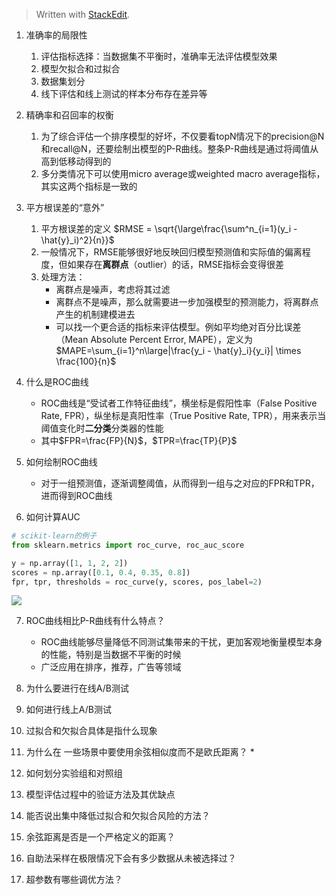 


> Written with [StackEdit](https://stackedit.io/).

1. 准确率的局限性
	1. 评估指标选择：当数据集不平衡时，准确率无法评估模型效果
	2. 模型欠拟合和过拟合
	3. 数据集划分
	4. 线下评估和线上测试的样本分布存在差异等

2. 精确率和召回率的权衡
	1. 为了综合评估一个排序模型的好坏，不仅要看topN情况下的precision@N和recall@N，还要绘制出模型的P-R曲线。整条P-R曲线是通过将阈值从高到低移动得到的
	2. 多分类情况下可以使用micro average或weighted macro average指标，其实这两个指标是一致的

3. 平方根误差的“意外”
	1. 平方根误差的定义 $RMSE = \sqrt{\large\frac{\sum^n_{i=1}(y_i - \hat{y}_i)^2}{n}}$
	2. 一般情况下，RMSE能够很好地反映回归模型预测值和实际值的偏离程度，但如果存在**离群点**（outlier）的话，RMSE指标会变得很差
	3. 处理方法：
		* 离群点是噪声，考虑将其过滤
		* 离群点不是噪声，那么就需要进一步加强模型的预测能力，将离群点产生的机制建模进去
		* 可以找一个更合适的指标来评估模型。例如平均绝对百分比误差（Mean Absolute Percent Error, MAPE），定义为$MAPE=\sum_{i=1}^n\large|\frac{y_i - \hat{y}_i}{y_i}| \times \frac{100}{n}$

4. 什么是ROC曲线
    * ROC曲线是“受试者工作特征曲线”，横坐标是假阳性率（False Positive Rate, FPR），纵坐标是真阳性率（True Positive Rate, TPR），用来表示当阈值变化时**二分类**分类器的性能
    * 其中$FPR=\frac{FP}{N}$，$TPR=\frac{TP}{P}$

5. 如何绘制ROC曲线
	* 对于一组预测值，逐渐调整阈值，从而得到一组与之对应的FPR和TPR，进而得到ROC曲线

6. 如何计算AUC

```python
# scikit-learn的例子
from sklearn.metrics import roc_curve, roc_auc_score

y = np.array([1, 1, 2, 2])
scores = np.array([0.1, 0.4, 0.35, 0.8])
fpr, tpr, thresholds = roc_curve(y, scores, pos_label=2)

```

![](https://scikit-learn.org/stable/_images/sphx_glr_plot_roc_0011.png)




7. ROC曲线相比P-R曲线有什么特点？
	* ROC曲线能够尽量降低不同测试集带来的干扰，更加客观地衡量模型本身的性能，特别是当数据不平衡的时候
	* 广泛应用在排序，推荐，广告等领域

8. 为什么要进行在线A/B测试
9. 如何进行线上A/B测试
10. 过拟合和欠拟合具体是指什么现象

11. 为什么在 一些场景中要使用余弦相似度而不是欧氏距离？
	* 
12. 如何划分实验组和对照组
13. 模型评估过程中的验证方法及其优缺点
14. 能否说出集中降低过拟合和欠拟合风险的方法？

15. 余弦距离是否是一个严格定义的距离？

16. 自助法采样在极限情况下会有多少数据从未被选择过？
17. 超参数有哪些调优方法？


<!--stackedit_data:
eyJoaXN0b3J5IjpbODI1OTgzMzc3LDE1NjA2Njg3OF19
-->